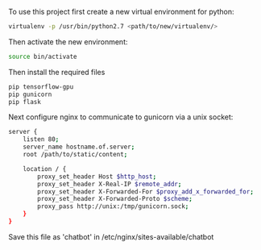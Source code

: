 To use this project first create a new virtual environment for python:
```bash
virtualenv -p /usr/bin/python2.7 <path/to/new/virtualenv/>
```
Then activate the new environment:
```bash
source bin/activate
```
Then install the required files
```bash
pip tensorflow-gpu
pip gunicorn
pip flask
```
Next configure nginx to communicate to gunicorn via a unix socket:

```bash
server {
    listen 80;
    server_name hostname.of.server;
    root /path/to/static/content;

    location / {
        proxy_set_header Host $http_host;
        proxy_set_header X-Real-IP $remote_addr;
        proxy_set_header X-Forwarded-For $proxy_add_x_forwarded_for;
        proxy_set_header X-Forwarded-Proto $scheme;
        proxy_pass http://unix:/tmp/gunicorn.sock;
    }
}
```
Save this file as 'chatbot' in /etc/nginx/sites-available/chatbot
